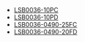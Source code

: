 * [LSB0036-10PC](lsb0036-10pc/LSB0036-10PC.md)
* [LSB0036-10PD](lsb0036-10pd/LSB0036-10PD.md)
* [LSB0036-0490-25FC](lsb0036-0490-25fc/LSB0036-0490-25FC.md)
* [LSB0036-0490-20FD](lsb0036-0490-20fd/LSB0036-0490-20FD.md)
